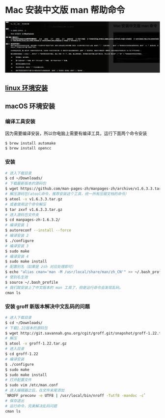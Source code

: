 # Mac 安装中文版 man 帮助命令

![](./Docs/Images/man-cn.png)

## [linux 环境安装](https://github.com/man-pages-zh/manpages-zh/blob/master/README.md)

## macOS 环境安装

### 编译工具安装

因为需要编译安装，所以你电脑上需要有编译工具，运行下面两个命令安装

``` bash
$ brew install automake
$ brew install opencc
```

### 安装

``` bash
# 进入下载目录
$ cd ~/Downloads/
# 下载最新版本的源码包
$ wget https://github.com/man-pages-zh/manpages-zh/archive/v1.6.3.3.tar.gz
# 解压源码包(atool命令，推荐安装这个工具，统一所有压缩文档的命令）
$ atool -x v1.6.3.3.tar.gz
# 或者使用这个命令解压
$ tar zxvf v1.6.3.3.tar.gz
# 进入源码包文件夹
$ cd manpages-zh-1.6.3.2/
# 编译安装 1
$ autoreconf --install --force
# 编译安装 2
$ ./configure
# 编译安装 3
$ sudo make
# 编译安装 4
$ sudo make install
# 配置别名（如果是 zsh 对应处理即可）
$ echo "alias cman='man -M /usr/local/share/man/zh_CN'" >> ~/.bash_profile
# 使别名生效
$ source ~/.bash_profile
# 我们就安装上了中文版本的 man 工具了，但是运行命令会发现乱码。
cman ls
```

### 安装 groff 新版本解决中文乱码的问题

``` bash
# 进入下载目录
$ cd ~/Downloads/
# 下载1.22版本的源码包
$ wget http://git.savannah.gnu.org/cgit/groff.git/snapshot/groff-1.22.tar.gz
# 解压
$ atool -x groff-1.22.tar.gz
# 进入目录
$ cd groff-1.22
# 编译安装
$ ./configure
$ sudo make
$ sudo make install
# 打开配置文件
$ sudo vim /etc/man.conf
# 进入编辑器之后，在文件末尾添加
`NROFF preconv -e UTF8 | /usr/local/bin/nroff -Tutf8 -mandoc -c`
# 保存退出
# 运行命令，完美解决乱码问题
cman ls
```
